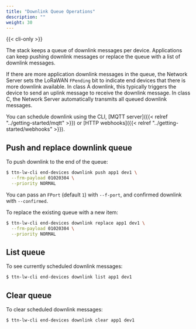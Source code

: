 ```yaml
---
title: "Downlink Queue Operations"
description: ""
weight: 30
---
```


{{< cli-only >}}

The stack keeps a queue of downlink messages per device. Applications can keep pushing downlink messages or replace the queue with a list of downlink messages.

If there are more application downlink messages in the queue, the Network Server sets the LoRaWAN `FPending` bit to indicate end devices that there is more downlink available. In class A downlink, this typically triggers the device to send an uplink message to receive the downlink message. In class C, the Network Server automatically transmits all queued downlink messages.

You can schedule downlink using the CLI, [MQTT server]({{< relref "../getting-started/mqtt" >}}) or [HTTP webhooks]({{< relref "../getting-started/webhooks" >}}).

## Push and replace downlink queue

To push downlink to the end of the queue:

```bash
$ ttn-lw-cli end-devices downlink push app1 dev1 \
  --frm-payload 01020304 \
  --priority NORMAL
```

You can pass an `FPort` (default `1`) with `--f-port`, and confirmed downlink with `--confirmed`.

To replace the existing queue with a new item:

```bash
$ ttn-lw-cli end-devices downlink replace app1 dev1 \
  --frm-payload 01020304 \
  --priority NORMAL
```

## List queue

To see currently scheduled downlink messages:

```bash
$ ttn-lw-cli end-devices downlink list app1 dev1
```

## Clear queue

To clear scheduled downlink messages:

```bash
$ ttn-lw-cli end-devices downlink clear app1 dev1
```

